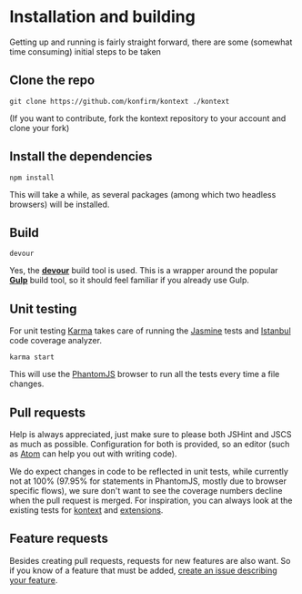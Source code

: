 # Installation and building
Getting up and running is fairly straight forward, there are some (somewhat time consuming) initial steps to be taken

## Clone the repo
```
git clone https://github.com/konfirm/kontext ./kontext
```

(If you want to contribute, fork the kontext repository to your account and clone your fork)


## Install the dependencies
```
npm install
```

This will take a while, as several packages (among which two headless browsers) will be installed.


## Build
```
devour
```

Yes, the [**devour**](https://github.com/konfirm/devour-gulp) build tool is used. This is a wrapper around the popular [**Gulp**](http://gulpjs.com) build tool, so it should feel familiar if you already use Gulp.


## Unit testing
For unit testing [Karma](http://karma-runner.github.io) takes care of running the [Jasmine](http://jasmine.github.io) tests and [Istanbul](https://github.com/gotwarlost/istanbul) code coverage analyzer.

```
karma start
```

This will use the [PhantomJS](http://phantomjs.org) browser to run all the tests every time a file changes.


## Pull requests
Help is always appreciated, just make sure to please both JSHint and JSCS as much as possible. Configuration for both is provided, so an editor (such as [Atom](https://atom.io) can help you out with writing code).

We do expect changes in code to be reflected in unit tests, while currently not at 100% (97.95% for statements in PhantomJS, mostly due to browser specific flows), we sure don't want to see the coverage numbers decline when the pull request is merged.
For inspiration, you can always look at the existing tests for [kontext](../test/kontext) and [extensions](../test/kontext/extension).


## Feature requests
Besides creating pull requests, requests for new features are also want.
So if you know of a feature that must be added, [create an issue describing your feature](https://kon.fm/kontext/request-extension).
